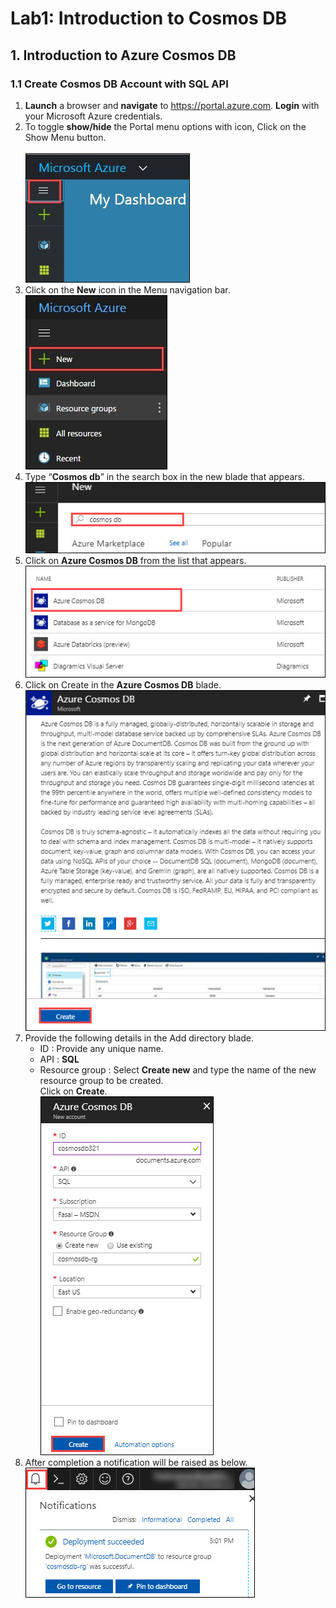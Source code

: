 
# Lab1: Introduction to Cosmos DB
## 1.	Introduction to Azure Cosmos DB
### 1.1	Create Cosmos DB Account with SQL API
1.	**Launch** a browser and **navigate** to https://portal.azure.com. **Login** with your Microsoft Azure credentials.
2.	To toggle **show/hide** the Portal menu options with icon, Click on the Show Menu button.<br/>     
<img src="images/showhide.jpg"/><br/>
3.	Click on the **New** icon in the Menu navigation bar.<br/>
<img src="images/new.jpg"/><br/>
4.	Type “**Cosmos db**” in the search box in the new blade that appears.<br/>
<img src="images/typeCosmosDB.jpg"/> <br/>
5.	Click on **Azure Cosmos DB** from the list that appears.<br/>
<img src="images/selectCosmosDB.jpg"/><br/>
6.	Click on Create in the **Azure Cosmos DB** blade.<br/>
<img src="images/cosmos_create.jpg"/><br/>
7.	Provide the following details in the Add directory blade.<br/>
    -	ID : Provide any unique name.
    -	API : **SQL** 
    -	Resource group : Select **Create new** and type the name of the new resource group to be created.<br/>
Click on **Create**.<br/>
<img src="images/cosmosdbinfo.jpg"/><br/>
8.	After completion a notification will be raised as below.<br/>
<img src="images/cosmosdb_notification.jpg"/><br/>

